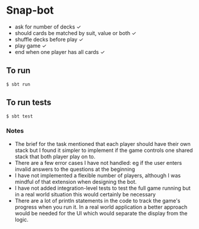 # Snap-bot

- ask for number of decks ✓
- should cards be matched by suit, value or both ✓
- shuffle decks before play ✓
- play game ✓
- end when one player has all cards ✓

## To run
`$ sbt run`

## To run tests
`$ sbt test`

### Notes
- The brief for the task mentioned that each player should have their own stack but I found it simpler to implement 
if the game controls one shared stack that both player play on to.
- There are a few error cases I have not handled: eg if the user enters invalid answers to the questions at the beginning
- I have not implemented a flexible number of players, although I was mindful of that extension when designing the bot.
- I have not added integration-level tests to test the full game running but in a real world situation this would certainly be necessary
- There are a lot of println statements in the code to track the game's progress when you run it. In a real world application
a better approach would be needed for the UI which would separate the display from the logic.


